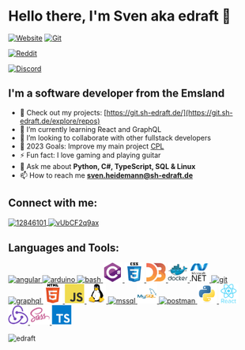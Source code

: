 # Hello there, I'm Sven aka edraft 👋

[![Website](https://img.shields.io/website?label=sh-edraft.de&url=https%3A%2F%2Fwww.sh-edraft.de%2Fen%2Fhome)](https://www.sh-edraft.de/en/home/)
[![Git](https://img.shields.io/website?label=git&url=https%3A%2F%2Fgit.sh-edraft.de)](https://git.sh-edraft.de)

[![Reddit](https://img.shields.io/reddit/user-karma/combined/edraft_sh?color=%23ef9d0d&style=social)](https://reddit.com/u/edraft_sh)

[![Discord](https://img.shields.io/discord/650366049023295514?label=discord)](https://discord.gg/vUbCF2q9ax)


## I'm a software developer from the Emsland

- 🔭 Check out my projects: [https://git.sh-edraft.de/](https://git.sh-edraft.de/explore/repos)
- 🌱 I’m currently learning React and GraphQL
- 👯 I’m looking to collaborate with other fullstack developers
- 🥅 2023 Goals: Improve my main project [CPL](https://git.sh-edraft.de/sh-edraft.de/sh_cpl)
- ⚡ Fun fact: I love gaming and playing guitar
- 💬 Ask me about **Python, C#, TypeScript, SQL & Linux**
- 📫 How to reach me **sven.heidemann@sh-edraft.de**

## Connect with me:

<p align="left">
    <a href="https://stackoverflow.com/users/12846101" target="blank">
        <img align="center"
            src="https://raw.githubusercontent.com/rahuldkjain/github-profile-readme-generator/master/src/images/icons/Social/stack-overflow.svg"
            alt="12846101" height="30" width="40" />
    </a>
    <a href="https://discord.gg/vUbCF2q9ax" target="blank">
        <img align="center"
            src="https://raw.githubusercontent.com/rahuldkjain/github-profile-readme-generator/master/src/images/icons/Social/discord.svg"
            alt="vUbCF2q9ax" height="30" width="40" />
    </a>
</p>

## Languages and Tools:

<p align="left">
    <a href="https://angular.io" target="_blank" rel="noreferrer">
        <img src="https://angular.io/assets/images/logos/angular/angular.svg" alt="angular" width="40" height="40" />
    </a>
    <a href="https://www.arduino.cc/" target="_blank" rel="noreferrer">
        <img src="https://cdn.worldvectorlogo.com/logos/arduino-1.svg" alt="arduino" width="40" height="40" /> </a>
    <a href="https://www.gnu.org/software/bash/" target="_blank" rel="noreferrer">
        <img src="https://www.vectorlogo.zone/logos/gnu_bash/gnu_bash-icon.svg" alt="bash" width="40" height="40" />
    </a>
    <a href="https://www.w3schools.com/cs/" target="_blank" rel="noreferrer">
        <img src="https://raw.githubusercontent.com/devicons/devicon/master/icons/csharp/csharp-original.svg"
            alt="csharp" width="40" height="40" />
    </a>
    <a href="https://www.w3schools.com/css/" target="_blank" rel="noreferrer">
        <img src="https://raw.githubusercontent.com/devicons/devicon/master/icons/css3/css3-original-wordmark.svg"
            alt="css3" width="40" height="40" />
    </a>
    <a href="https://d3js.org/" target="_blank" rel="noreferrer">
        <img src="https://raw.githubusercontent.com/devicons/devicon/master/icons/d3js/d3js-original.svg" alt="d3js"
            width="40" height="40" />
    </a>
    <a href="https://www.docker.com/" target="_blank" rel="noreferrer">
        <img src="https://raw.githubusercontent.com/devicons/devicon/master/icons/docker/docker-original-wordmark.svg"
            alt="docker" width="40" height="40" />
    </a>
    <a href="https://dotnet.microsoft.com/" target="_blank" rel="noreferrer">
        <img src="https://raw.githubusercontent.com/devicons/devicon/master/icons/dot-net/dot-net-original-wordmark.svg"
            alt="dotnet" width="40" height="40" />
    </a> <a href="https://git-scm.com/" target="_blank" rel="noreferrer">
        <img src="https://www.vectorlogo.zone/logos/git-scm/git-scm-icon.svg" alt="git" width="40" height="40" /> </a>
    <a href="https://graphql.org" target="_blank" rel="noreferrer">
        <img src="https://www.vectorlogo.zone/logos/graphql/graphql-icon.svg" alt="graphql" width="40" height="40" />
    </a> <a href="https://www.w3.org/html/" target="_blank" rel="noreferrer">
        <img src="https://raw.githubusercontent.com/devicons/devicon/master/icons/html5/html5-original-wordmark.svg"
            alt="html5" width="40" height="40" />
    </a>
    <a href="https://developer.mozilla.org/en-US/docs/Web/JavaScript" target="_blank" rel="noreferrer">
        <img src="https://raw.githubusercontent.com/devicons/devicon/master/icons/javascript/javascript-original.svg"
            alt="javascript" width="40" height="40" />
    </a> <a href="https://www.linux.org/" target="_blank" rel="noreferrer">
        <img src="https://raw.githubusercontent.com/devicons/devicon/master/icons/linux/linux-original.svg" alt="linux"
            width="40" height="40" />
    </a>
    <a href="https://www.microsoft.com/en-us/sql-server" target="_blank" rel="noreferrer">
        <img src="https://www.svgrepo.com/show/303229/microsoft-sql-server-logo.svg" alt="mssql" width="40"
            height="40" />
    </a>
    <a href="https://www.mysql.com/" target="_blank" rel="noreferrer">
        <img src="https://raw.githubusercontent.com/devicons/devicon/master/icons/mysql/mysql-original-wordmark.svg"
            alt="mysql" width="40" height="40" />
    </a>
    <a href="https://postman.com" target="_blank" rel="noreferrer">
        <img src="https://www.vectorlogo.zone/logos/getpostman/getpostman-icon.svg" alt="postman" width="40"
            height="40" />
    </a>
    <a href="https://www.python.org" target="_blank" rel="noreferrer">
        <img src="https://raw.githubusercontent.com/devicons/devicon/master/icons/python/python-original.svg"
            alt="python" width="40" height="40" />
    </a>
    <a href="https://reactjs.org/" target="_blank" rel="noreferrer">
        <img src="https://raw.githubusercontent.com/devicons/devicon/master/icons/react/react-original-wordmark.svg"
            alt="react" width="40" height="40" />
    </a>
    <a href="https://redux.js.org" target="_blank" rel="noreferrer">
        <img src="https://raw.githubusercontent.com/devicons/devicon/master/icons/redux/redux-original.svg" alt="redux"
            width="40" height="40" />
    </a>
    <a href="https://sass-lang.com" target="_blank" rel="noreferrer">
        <img src="https://raw.githubusercontent.com/devicons/devicon/master/icons/sass/sass-original.svg" alt="sass"
            width="40" height="40" />
    </a>
    <a href="https://www.typescriptlang.org/" target="_blank" rel="noreferrer">
        <img src="https://raw.githubusercontent.com/devicons/devicon/master/icons/typescript/typescript-original.svg"
            alt="typescript" width="40" height="40" />
    </a>
</p>

<!--<p>
    <img align="center"
        src="https://github-readme-stats.vercel.app/api/top-langs?username=edraft&show_icons=true&locale=en&layout=compact&theme=darcula"
        alt="edraft" />
</p>

<p>
    <img align="center"
        src="https://github-readme-stats.vercel.app/api?username=edraft&show_icons=true&locale=en&theme=darcula"
        alt="edraft" />
</p>
-->

<p>
    <img align="center" src="https://github-readme-streak-stats.herokuapp.com/?user=edraft&theme=darcula"
        alt="edraft" />
</p>
